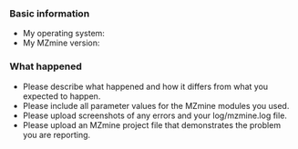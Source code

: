 ### Basic information

* My operating system:
* My MZmine version: 

### What happened

* Please describe what happened and how it differs from what you expected to happen.
* Please include all parameter values for the MZmine modules you used. 
* Please upload screenshots of any errors and your log/mzmine.log file.
* Please upload an MZmine project file that demonstrates the problem you are reporting.
